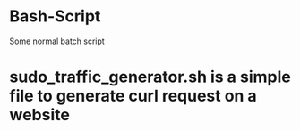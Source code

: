 # Bash-Script
Some normal batch script

# sudo_traffic_generator.sh is a simple file to generate curl request on a website
